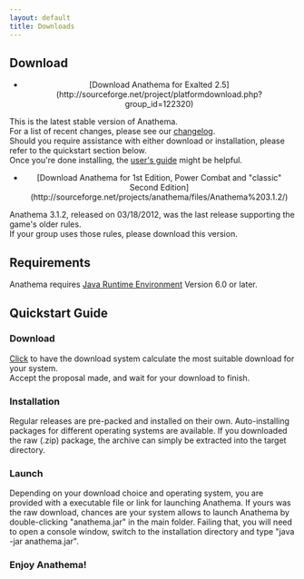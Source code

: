```yaml
---
layout: default
title: Downloads
---
```

## Download

* <center>[Download Anathema for Exalted 2.5](http://sourceforge.net/project/platformdownload.php?group_id=122320)</center>

This is the latest stable version of Anathema.  
For a list of recent changes, please see our [changelog](https://github.com/anathema/anathema/blob/master/Development_Documentation/Distribution/English/versions.md).  
Should you require assistance with either download or installation, please refer to the quickstart section below.  
Once you're done installing, the [user's guide](http://prdownloads.sourceforge.net/anathema/AnathemaUsersGuide_v1.0.pdf?download) might be helpful.

* <center>[Download Anathema for 1st Edition, Power Combat and "classic" Second Edition](http://sourceforge.net/projects/anathema/files/Anathema%203.1.2/)</center>

Anathema 3.1.2, released on 03/18/2012, was the last release supporting the game's older rules.  
If your group uses those rules, please download this version.

	
## Requirements
Anathema requires [Java Runtime Environment](http://www.java.com) Version 6.0 or later.
	
## Quickstart Guide
### Download
[Click](http://sourceforge.net/project/platformdownload.php?group_id=122320) to have the download system calculate the most suitable download for your system.  
Accept the proposal made, and wait for your download to finish. 

### Installation
Regular releases are pre-packed and installed on their own. Auto-installing packages for different operating systems are available.
If you downloaded the raw (.zip) package, the archive can simply be extracted into the target directory.
	
### Launch
Depending on your download choice and operating system, you are provided with a executable file or link for launching Anathema.
If yours was the raw download, chances are your system allows to launch Anathema by double-clicking "anathema.jar" in the main folder.
Failing that, you will need to open a console window, switch to the installation directory and type "java -jar anathema.jar".

### Enjoy Anathema!